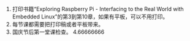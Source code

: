 1. 打印书籍“Exploring Raspberry Pi - Interfacing to the Real World with Embedded Linux”的第3到第10章，如果有平板，可以不用打印。
2. 每节课都需要把打印稿或者平板带来。
3. 国庆节后第一堂课检查。
4.66666666
